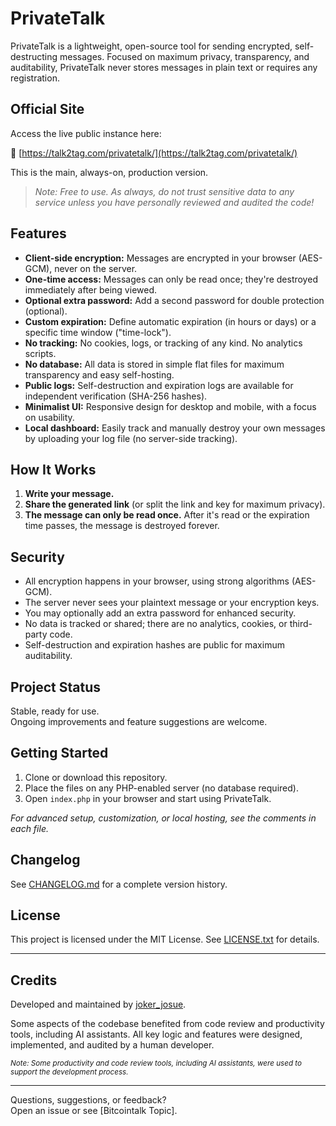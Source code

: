 # PrivateTalk

PrivateTalk is a lightweight, open-source tool for sending encrypted, self-destructing messages. Focused on maximum privacy, transparency, and auditability, PrivateTalk never stores messages in plain text or requires any registration.


## Official Site

Access the live public instance here:

🔗 [https://talk2tag.com/privatetalk/](https://talk2tag.com/privatetalk/)

This is the main, always-on, production version.

> *Note: Free to use. As always, do not trust sensitive data to any service unless you have personally reviewed and audited the code!*


## Features

- **Client-side encryption:** Messages are encrypted in your browser (AES-GCM), never on the server.
- **One-time access:** Messages can only be read once; they're destroyed immediately after being viewed.
- **Optional extra password:** Add a second password for double protection (optional).
- **Custom expiration:** Define automatic expiration (in hours or days) or a specific time window ("time-lock").
- **No tracking:** No cookies, logs, or tracking of any kind. No analytics scripts.
- **No database:** All data is stored in simple flat files for maximum transparency and easy self-hosting.
- **Public logs:** Self-destruction and expiration logs are available for independent verification (SHA-256 hashes).
- **Minimalist UI:** Responsive design for desktop and mobile, with a focus on usability.
- **Local dashboard:** Easily track and manually destroy your own messages by uploading your log file (no server-side tracking).


## How It Works

1. **Write your message.**
2. **Share the generated link** (or split the link and key for maximum privacy).
3. **The message can only be read once.** After it's read or the expiration time passes, the message is destroyed forever.


## Security

- All encryption happens in your browser, using strong algorithms (AES-GCM).
- The server never sees your plaintext message or your encryption keys.
- You may optionally add an extra password for enhanced security.
- No data is tracked or shared; there are no analytics, cookies, or third-party code.
- Self-destruction and expiration hashes are public for maximum auditability.


## Project Status

Stable, ready for use.  
Ongoing improvements and feature suggestions are welcome.


## Getting Started

1. Clone or download this repository.
2. Place the files on any PHP-enabled server (no database required).
3. Open `index.php` in your browser and start using PrivateTalk.

_For advanced setup, customization, or local hosting, see the comments in each file._


## Changelog

See [CHANGELOG.md](CHANGELOG.md) for a complete version history.


## License

This project is licensed under the MIT License. See [LICENSE.txt](LICENSE.txt) for details.


---


## Credits

Developed and maintained by [joker_josue](https://bitcointalk.org/index.php?action=profile;u=97582).

Some aspects of the codebase benefited from code review and productivity tools, including AI assistants. All key logic and features were designed, implemented, and audited by a human developer.

<sub>_Note: Some productivity and code review tools, including AI assistants, were used to support the development process._</sub>

---

Questions, suggestions, or feedback?  
Open an issue or see [Bitcointalk Topic].

